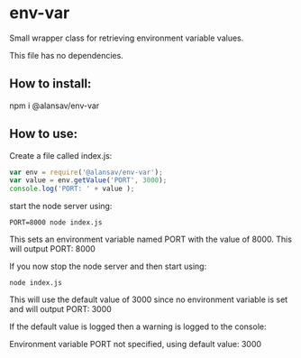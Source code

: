 # env-var
Small wrapper class for retrieving environment variable values.

This file has no dependencies.

## How to install:
npm i @alansav/env-var

## How to use:

Create a file called index.js:

```javascript
var env = require('@alansav/env-var');
var value = env.getValue('PORT', 3000);
console.log('PORT: ' + value );
```

start the node server using: 

`PORT=8000 node index.js`

This sets an environment variable named PORT with the value of 8000. This will output PORT: 8000

If you now stop the node server and then start using:

`node index.js`

This will use the default value of 3000 since no environment variable is set and will output PORT: 3000

If the default value is logged then a warning is logged to the console:

Environment variable PORT not specified, using default value: 3000
